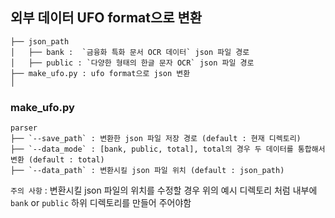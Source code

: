 ## 외부 데이터 UFO format으로 변환

```
├── json_path
│   ├── bank :  `금융화 특화 문서 OCR 데이터` json 파일 경로 
│   ├── public : `다양한 형태의 한글 문자 OCR` json 파일 경로
├── make_ufo.py : ufo format으로 json 변환
│
```

### make_ufo.py 

```
parser 
├── `--save_path` : 변환한 json 파일 저장 경로 (default : 현재 디렉토리)
├── `--data_mode` : [bank, public, total], total의 경우 두 데이터를 통합해서 변환 (default : total)
├── `--data_path` : 변환시킬 json 파일 위치 (default : json_path)
```

`주의 사항` : 변환시킬 json 파일의 위치를 수정할 경우 위의 예시 디렉토리 처럼 내부에 `bank` or `public` 하위 디렉토리를 만들어 주어야함